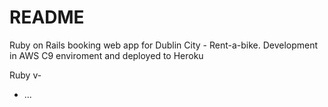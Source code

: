 # README

Ruby on Rails booking web app for  Dublin City - Rent-a-bike.
Development in AWS C9 enviroment and deployed to Heroku

Ruby v- 

* ...
